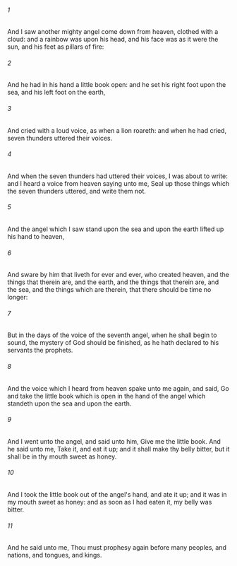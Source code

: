 ###### 1
And I saw another mighty angel come down from heaven, clothed with a cloud: and a rainbow was upon his head, and his face was as it were the sun, and his feet as pillars of fire:

###### 2
And he had in his hand a little book open: and he set his right foot upon the sea, and his left foot on the earth,

###### 3
And cried with a loud voice, as when a lion roareth: and when he had cried, seven thunders uttered their voices.

###### 4
And when the seven thunders had uttered their voices, I was about to write: and I heard a voice from heaven saying unto me, Seal up those things which the seven thunders uttered, and write them not.

###### 5
And the angel which I saw stand upon the sea and upon the earth lifted up his hand to heaven,

###### 6
And sware by him that liveth for ever and ever, who created heaven, and the things that therein are, and the earth, and the things that therein are, and the sea, and the things which are therein, that there should be time no longer:

###### 7
But in the days of the voice of the seventh angel, when he shall begin to sound, the mystery of God should be finished, as he hath declared to his servants the prophets.

###### 8
And the voice which I heard from heaven spake unto me again, and said, Go and take the little book which is open in the hand of the angel which standeth upon the sea and upon the earth.

###### 9
And I went unto the angel, and said unto him, Give me the little book. And he said unto me, Take it, and eat it up; and it shall make thy belly bitter, but it shall be in thy mouth sweet as honey.

###### 10
And I took the little book out of the angel's hand, and ate it up; and it was in my mouth sweet as honey: and as soon as I had eaten it, my belly was bitter.

###### 11
And he said unto me, Thou must prophesy again before many peoples, and nations, and tongues, and kings.

